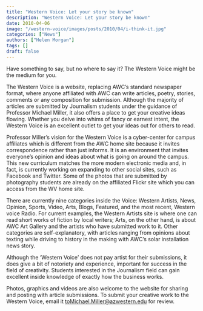 ```yaml
---
title: "Western Voice: Let your story be known"
description: "Western Voice: Let your story be known"
date: 2010-04-06
image: "/western-voice/images/posts/2010/04/i-think-it.jpg"
categories: ["News"]
authors: ["Helen Morgan"]
tags: []
draft: false
---
```

Have something to say, but no where to say it? The Western Voice might be the medium for you.

The Western Voice is a website, replacing AWC’s standard newspaper format, where anyone affiliated with AWC can write articles, poetry, stories, comments or any composition for submission. Although the majority of articles are submitted by Journalism students under the guidance of Professor Michael Miller, it also offers a place to get your creative ideas flowing. Whether you delve into whims of fancy or earnest intent, the Western Voice is an excellent outlet to get your ideas out for others to read.

Professor Miller’s vision for the Western Voice is a cyber-center for campus affiliates which is different from the AWC home site because it invites correspondence rather than just informs. It is an environment that invites everyone’s opinion and ideas about what is going on around the campus. This new curriculum matches the more modern electronic media and, in fact, is currently working on expanding to other social sites, such as Facebook and Twitter. Some of the photos that are submitted by photography students are already on the affiliated Flickr site which you can access from the WV home site.

There are currently nine categories inside the Voice: Western Artists, News, Opinion, Sports, Video, Arts, Blogs, Featured, and the most recent, Western voice Radio. For current examples, the Western Artists site is where one can read short works of fiction by local writers; Arts, on the other hand, is about AWC Art Gallery and the artists who have submitted work to it. Other categories are self-explanatory, with articles ranging from opinions about texting while driving to history in the making with AWC’s solar installation news story.

Although the ‘Western Voice’ does not pay artist for their submissions, it does give a bit of notoriety and experience, important for success in the field of creativity. Students interested in the Journalism field can gain excellent inside knowledge of exactly how the business works.

Photos, graphics and videos are also welcome to the website for sharing and posting with article submissions. To submit your creative work to the Western Voice, email it toMichael.Miller@azwestern.edu for review.